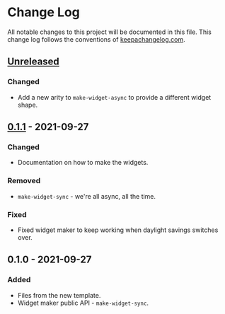 # Change Log
All notable changes to this project will be documented in this file. This change log follows the conventions of [keepachangelog.com](http://keepachangelog.com/).

## [Unreleased]
### Changed
- Add a new arity to `make-widget-async` to provide a different widget shape.

## [0.1.1] - 2021-09-27
### Changed
- Documentation on how to make the widgets.

### Removed
- `make-widget-sync` - we're all async, all the time.

### Fixed
- Fixed widget maker to keep working when daylight savings switches over.

## 0.1.0 - 2021-09-27
### Added
- Files from the new template.
- Widget maker public API - `make-widget-sync`.

[Unreleased]: https://github.com/your-name/servico-clojure/compare/0.1.1...HEAD
[0.1.1]: https://github.com/your-name/servico-clojure/compare/0.1.0...0.1.1
